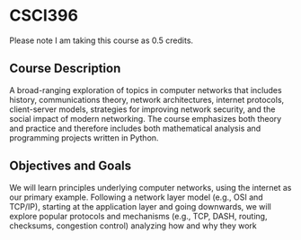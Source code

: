 # CSCI396

Please note I am taking this course as 0.5 credits.

## Course Description

A broad-ranging exploration of topics in computer networks that includes history,
communications theory, network architectures, internet protocols, client-server models, strategies for improving network security, and the social impact of modern networking. The course emphasizes both theory and
practice and therefore includes both mathematical analysis and programming projects written in Python.

## Objectives and Goals

We will learn principles underlying computer networks, using the internet as our
primary example. Following a network layer model (e.g., OSI and TCP/IP), starting at the application
layer and going downwards, we will explore popular protocols and mechanisms (e.g., TCP, DASH, routing,
checksums, congestion control) analyzing how and why they work